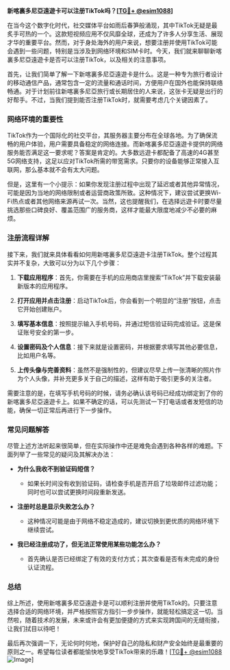 **新喀裏多尼亞遠遊卡可以注册TikTok吗？[[TG💪+ @esim1088](https://t.me/s/esim1088)]**

在当今这个数字化时代，社交媒体平台如雨后春笋般涌现，其中TikTok无疑是最炙手可热的一个。这款短视频应用不仅风靡全球，还成为了许多人分享生活、展现才华的重要平台。然而，对于身处海外的用户来说，想要注册并使用TikTok可能会遇到一些问题，特别是当涉及到网络环境和SIM卡时。今天，我们就来聊聊新喀裏多尼亞遠遊卡是否可以注册TikTok，以及相关的注意事项。

首先，让我们简单了解一下新喀裏多尼亞遠遊卡是什么。这是一种专为旅行者设计的移动通信产品，通常包含一定的流量和通话时间，方便用户在国外也能保持联络畅通。对于计划前往新喀裏多尼亞旅行或长期居住的人来说，这张卡无疑是出行的好帮手。不过，当我们提到能否注册TikTok时，就需要考虑几个关键因素了。

### 网络环境的重要性

TikTok作为一个国际化的社交平台，其服务器主要分布在全球各地。为了确保流畅的用户体验，用户需要具备稳定的网络连接。而新喀裏多尼亞遠遊卡提供的网络服务能否满足这一要求呢？答案是肯定的。大多数远遊卡都配备了高速的4G甚至5G网络支持，这足以应对TikTok所需的带宽需求。只要你的设备能够正常接入互联网，那么基本就不会有太大问题。

但是，这里有一个小提示：如果你发现注册过程中出现了延迟或者其他异常情况，可能是因为当地的网络限制或者运营商政策所致。这种情况下，建议尝试更换Wi-Fi热点或者其他网络来源再试一次。当然，这也提醒我们，在选择远遊卡时要尽量挑选那些口碑良好、覆盖范围广的服务商，这样才能最大限度地减少不必要的麻烦。

### 注册流程详解

接下来，我们就来具体看看如何用新喀裏多尼亞遠遊卡注册TikTok。整个过程其实并不复杂，大致可以分为以下几个步骤：

1. **下载应用程序**：首先，你需要在手机的应用商店里搜索“TikTok”并下载安装最新版本的应用程序。
   
2. **打开应用并点击注册**：启动TikTok后，你会看到一个明显的“注册”按钮，点击它开始创建账户。

3. **填写基本信息**：按照提示输入手机号码，并通过短信验证码完成验证。这是保证账号安全的第一步。

4. **设置密码及个人信息**：接下来就是设置密码，并根据要求填写其他必要信息，比如用户名等。

5. **上传头像与完善资料**：虽然不是强制性的，但建议尽早上传一张清晰的照片作为个人头像，并补充更多关于自己的描述，这样有助于吸引更多的关注者。

需要注意的是，在填写手机号码的时候，请务必确认该号码已经成功绑定到了你的新喀裏多尼亞遠遊卡上。如果不确定的话，可以先测试一下打电话或者发短信的功能，确保一切正常后再进行下一步操作。

### 常见问题解答

尽管上述方法听起来很简单，但在实际操作中还是难免会遇到各种各样的难题。下面列举了一些常见的疑问及其解决办法：

- **为什么我收不到验证码短信？**
   - 如果长时间没有收到验证码，请检查手机是否开启了垃圾邮件过滤功能；同时也可以尝试更换时间段重新发送。

- **注册时总是显示失败怎么办？**
   - 这种情况可能是由于网络不稳定造成的，建议切换到更优质的网络环境下继续尝试。

- **我已经注册成功了，但无法正常使用某些功能怎么办？**
   - 首先确认是否已经绑定了有效的支付方式；其次查看是否有未完成的身份认证流程。

### 总结

综上所述，使用新喀裏多尼亞遠遊卡是可以顺利注册并使用TikTok的。只要注意选择合适的网络环境，并严格按照官方指引一步步操作，就能轻松搞定这一切。当然啦，随着技术的发展，未来或许会有更加便捷的方式来实现跨国间的无缝衔接，让我们拭目以待吧！

最后再次强调一下，无论何时何地，保护好自己的隐私和财产安全始终是最重要的原则之一。希望每位读者都能愉快地享受TikTok带来的乐趣！[[TG💪+ @esim1088](https://t.me/s/esim1088) ![Image](https://i.postimg.cc/4NQfJmqS/Snipaste-2025-05-13-00-14-12.png)]